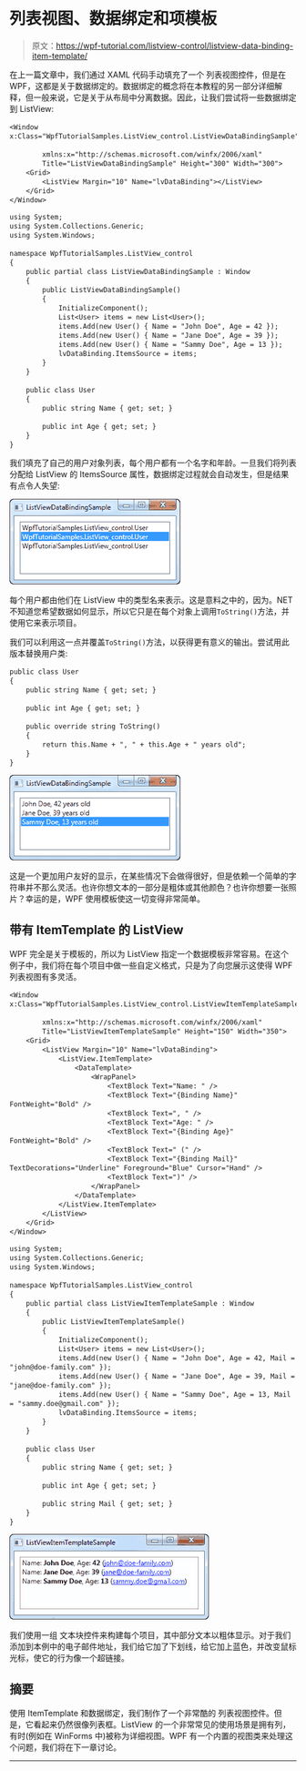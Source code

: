 # 列表视图、数据绑定和项模板

> 原文：<https://wpf-tutorial.com/listview-control/listview-data-binding-item-template/>

在上一篇文章中，我们通过 XAML 代码手动填充了一个 列表视图控件，但是在 WPF，这都是关于数据绑定的。数据绑定的概念将在本教程的另一部分详细解释，但一般来说，它是关于从布局中分离数据。因此，让我们尝试将一些数据绑定到 ListView:

```
<Window x:Class="WpfTutorialSamples.ListView_control.ListViewDataBindingSample"

        xmlns:x="http://schemas.microsoft.com/winfx/2006/xaml"
        Title="ListViewDataBindingSample" Height="300" Width="300">
    <Grid>
		<ListView Margin="10" Name="lvDataBinding"></ListView>
	</Grid>
</Window>
```

```
using System;
using System.Collections.Generic;
using System.Windows;

namespace WpfTutorialSamples.ListView_control
{
	public partial class ListViewDataBindingSample : Window
	{
		public ListViewDataBindingSample()
		{
			InitializeComponent();
			List<User> items = new List<User>();
			items.Add(new User() { Name = "John Doe", Age = 42 });
			items.Add(new User() { Name = "Jane Doe", Age = 39 });
			items.Add(new User() { Name = "Sammy Doe", Age = 13 });
			lvDataBinding.ItemsSource = items;
		}
	}

	public class User
	{
		public string Name { get; set; }

		public int Age { get; set; }
	}
}
```

我们填充了自己的用户对象列表，每个用户都有一个名字和年龄。一旦我们将列表分配给 ListView 的 ItemsSource 属性，数据绑定过程就会自动发生，但是结果有点令人失望:

![](img/6b638262740719411412934514b6e969.png "A simple ListView control, using data binding")

每个用户都由他们在 ListView 中的类型名来表示。这是意料之中的，因为。NET 不知道您希望数据如何显示，所以它只是在每个对象上调用`ToString()`方法，并使用它来表示项目。

<input type="hidden" name="IL_IN_ARTICLE">

我们可以利用这一点并覆盖`ToString()`方法，以获得更有意义的输出。尝试用此版本替换用户类:

```
public class User
{
	public string Name { get; set; }

	public int Age { get; set; }

	public override string ToString()
	{
		return this.Name + ", " + this.Age + " years old";
	}
}
```

![](img/cecd9123cdb8b6b267dd9312bfe8dfdf.png "A simple ListView control, using data binding and a ToString method on the source object")

这是一个更加用户友好的显示，在某些情况下会做得很好，但是依赖一个简单的字符串并不那么灵活。也许你想文本的一部分是粗体或其他颜色？也许你想要一张照片？幸运的是，WPF 使用模板使这一切变得非常简单。

## 带有 ItemTemplate 的 ListView

WPF 完全是关于模板的，所以为 ListView 指定一个数据模板非常容易。在这个例子中，我们将在每个项目中做一些自定义格式，只是为了向您展示这使得 WPF 列表视图有多灵活。

```
<Window x:Class="WpfTutorialSamples.ListView_control.ListViewItemTemplateSample"

        xmlns:x="http://schemas.microsoft.com/winfx/2006/xaml"
        Title="ListViewItemTemplateSample" Height="150" Width="350">
    <Grid>
		<ListView Margin="10" Name="lvDataBinding">
			<ListView.ItemTemplate>
				<DataTemplate>
					<WrapPanel>
						<TextBlock Text="Name: " />
						<TextBlock Text="{Binding Name}" FontWeight="Bold" />
						<TextBlock Text=", " />
						<TextBlock Text="Age: " />
						<TextBlock Text="{Binding Age}" FontWeight="Bold" />
						<TextBlock Text=" (" />
						<TextBlock Text="{Binding Mail}" TextDecorations="Underline" Foreground="Blue" Cursor="Hand" />
						<TextBlock Text=")" />
					</WrapPanel>
				</DataTemplate>
			</ListView.ItemTemplate>
		</ListView>
	</Grid>
</Window>
```

```
using System;
using System.Collections.Generic;
using System.Windows;

namespace WpfTutorialSamples.ListView_control
{
	public partial class ListViewItemTemplateSample : Window
	{
		public ListViewItemTemplateSample()
		{
			InitializeComponent();
			List<User> items = new List<User>();
			items.Add(new User() { Name = "John Doe", Age = 42, Mail = "john@doe-family.com" });
			items.Add(new User() { Name = "Jane Doe", Age = 39, Mail = "jane@doe-family.com" });
			items.Add(new User() { Name = "Sammy Doe", Age = 13, Mail = "sammy.doe@gmail.com" });
			lvDataBinding.ItemsSource = items;
		}
	}

	public class User
	{
		public string Name { get; set; }

		public int Age { get; set; }

		public string Mail { get; set; }
	}
}
```

![](img/a1d38c7727d0c5ac03e1a59626e8f044.png "A ListView control, using data binding with an ItemTemplate")

我们使用一组 文本块控件来构建每个项目，其中部分文本以粗体显示。对于我们添加到本例中的电子邮件地址，我们给它加了下划线，给它加上蓝色，并改变鼠标光标，使它的行为像一个超链接。

## 摘要

使用 ItemTemplate 和数据绑定，我们制作了一个非常酷的 列表视图控件。但是，它看起来仍然很像列表框。ListView 的一个非常常见的使用场景是拥有列，有时(例如在 WinForms 中)被称为详细视图。WPF 有一个内置的视图类来处理这个问题，我们将在下一章讨论。

* * *